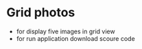 # Grid photos

- for display five images in grid view 
- for run application download scoure code 


